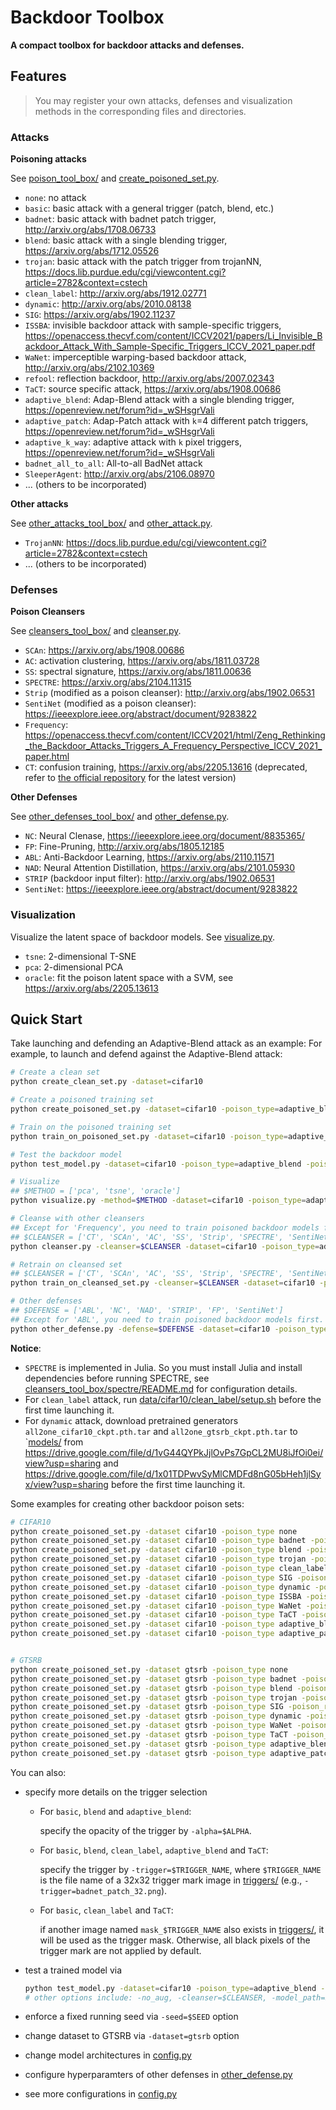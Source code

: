 # Backdoor Toolbox

**A compact toolbox for backdoor attacks and defenses.**

## Features

> You may register your own attacks, defenses and visualization methods in the corresponding files and directories.

### Attacks

**Poisoning attacks**

See [poison_tool_box/](poison_tool_box/) and [create_poisoned_set.py](create_poisoned_set.py).

- `none`: no attack
- `basic`: basic attack with a general trigger (patch, blend, etc.)
- `badnet`: basic attack with badnet patch trigger, http://arxiv.org/abs/1708.06733
- `blend`: basic attack with a single blending trigger, https://arxiv.org/abs/1712.05526
- `trojan`: basic attack with the patch trigger from trojanNN, https://docs.lib.purdue.edu/cgi/viewcontent.cgi?article=2782&context=cstech
- `clean_label`: http://arxiv.org/abs/1912.02771
- `dynamic`: http://arxiv.org/abs/2010.08138
- `SIG`: https://arxiv.org/abs/1902.11237
- `ISSBA`: invisible backdoor attack with sample-specific triggers, https://openaccess.thecvf.com/content/ICCV2021/papers/Li_Invisible_Backdoor_Attack_With_Sample-Specific_Triggers_ICCV_2021_paper.pdf
- `WaNet`: imperceptible warping-based backdoor attack, http://arxiv.org/abs/2102.10369
- `refool`: reflection backdoor, http://arxiv.org/abs/2007.02343
- `TaCT`: source specific attack, https://arxiv.org/abs/1908.00686
- `adaptive_blend`: Adap-Blend attack with a single blending trigger, https://openreview.net/forum?id=_wSHsgrVali
- `adaptive_patch`: Adap-Patch attack with `k`=4 different patch triggers, https://openreview.net/forum?id=_wSHsgrVali
- `adaptive_k_way`: adaptive attack with `k` pixel triggers, https://openreview.net/forum?id=_wSHsgrVali
- `badnet_all_to_all`: All-to-all BadNet attack
- `SleeperAgent`: http://arxiv.org/abs/2106.08970
- ... (others to be incorporated)

**Other attacks**

See [other_attacks_tool_box/](other_attacks_tool_box/) and [other_attack.py](other_attack.py).

- `TrojanNN`: https://docs.lib.purdue.edu/cgi/viewcontent.cgi?article=2782&context=cstech
- ... (others to be incorporated)


### Defenses

**Poison Cleansers**

See [cleansers_tool_box/](cleansers_tool_box/) and [cleanser.py](cleanser.py).

- `SCAn`: https://arxiv.org/abs/1908.00686
- `AC`: activation clustering, https://arxiv.org/abs/1811.03728
- `SS`: spectral signature, https://arxiv.org/abs/1811.00636
- `SPECTRE`: https://arxiv.org/abs/2104.11315
- `Strip` (modified as a poison cleanser): http://arxiv.org/abs/1902.06531
- `SentiNet` (modified as a poison cleanser): https://ieeexplore.ieee.org/abstract/document/9283822
- `Frequency`: https://openaccess.thecvf.com/content/ICCV2021/html/Zeng_Rethinking_the_Backdoor_Attacks_Triggers_A_Frequency_Perspective_ICCV_2021_paper.html
- `CT`: confusion training, https://arxiv.org/abs/2205.13616 (deprecated, refer to [the official repository](https://github.com/Unispac/Fight-Poison-With-Poison/tree/master) for the latest version)

**Other Defenses**

See [other_defenses_tool_box/](other_defenses_tool_box/) and [other_defense.py](other_defense.py).

- `NC`: Neural Clenase, https://ieeexplore.ieee.org/document/8835365/
- `FP`: Fine-Pruning, http://arxiv.org/abs/1805.12185
- `ABL`: Anti-Backdoor Learning, https://arxiv.org/abs/2110.11571
- `NAD`: Neural Attention Distillation, https://arxiv.org/abs/2101.05930
- `STRIP` (backdoor input filter): http://arxiv.org/abs/1902.06531
- `SentiNet`: https://ieeexplore.ieee.org/abstract/document/9283822

### Visualization

Visualize the latent space of backdoor models. See [visualize.py](visualize.py).

- `tsne`: 2-dimensional T-SNE
- `pca`: 2-dimensional PCA
- `oracle`: fit the poison latent space with a SVM, see https://arxiv.org/abs/2205.13613

## Quick Start

Take launching and defending an Adaptive-Blend attack as an example:
For example, to launch and defend against the Adaptive-Blend attack:
```bash
# Create a clean set
python create_clean_set.py -dataset=cifar10

# Create a poisoned training set
python create_poisoned_set.py -dataset=cifar10 -poison_type=adaptive_blend -poison_rate=0.003 -cover_rate=0.003 -alpha 0.15

# Train on the poisoned training set
python train_on_poisoned_set.py -dataset=cifar10 -poison_type=adaptive_blend -poison_rate=0.003 -cover_rate=0.003 -alpha 0.15 -test_alpha 0.2

# Test the backdoor model
python test_model.py -dataset=cifar10 -poison_type=adaptive_blend -poison_rate=0.003 -cover_rate=0.003 -alpha 0.15 -test_alpha 0.2

# Visualize
## $METHOD = ['pca', 'tsne', 'oracle']
python visualize.py -method=$METHOD -dataset=cifar10 -poison_type=adaptive_blend -poison_rate=0.003 -cover_rate=0.003 -alpha 0.15 -test_alpha 0.2

# Cleanse with other cleansers
## Except for 'Frequency', you need to train poisoned backdoor models first.
## $CLEANSER = ['CT', 'SCAn', 'AC', 'SS', 'Strip', 'SPECTRE', 'SentiNet', 'Frequency']
python cleanser.py -cleanser=$CLEANSER -dataset=cifar10 -poison_type=adaptive_blend -poison_rate=0.003 -cover_rate=0.003 -alpha 0.15 -test_alpha 0.2

# Retrain on cleansed set
## $CLEANSER = ['CT', 'SCAn', 'AC', 'SS', 'Strip', 'SPECTRE', 'SentiNet']
python train_on_cleansed_set.py -cleanser=$CLEANSER -dataset=cifar10 -poison_type=adaptive_blend -poison_rate=0.003 -cover_rate=0.003 -alpha 0.15 -test_alpha 0.2

# Other defenses
## $DEFENSE = ['ABL', 'NC', 'NAD', 'STRIP', 'FP', 'SentiNet']
## Except for 'ABL', you need to train poisoned backdoor models first.
python other_defense.py -defense=$DEFENSE -dataset=cifar10 -poison_type=adaptive_blend -poison_rate=0.003 -cover_rate=0.003 -alpha 0.15 -test_alpha 0.2
```

**Notice**:
- `SPECTRE` is implemented in Julia. So you must install Julia and install dependencies before running SPECTRE, see [cleansers_tool_box/spectre/README.md](cleansers_tool_box/spectre/README.md) for configuration details.
- For `clean_label` attack, run [data/cifar10/clean_label/setup.sh](data/cifar10/clean_label/setup.sh) before the first time launching it.
- For `dynamic` attack, download pretrained generators `all2one_cifar10_ckpt.pth.tar` and `all2one_gtsrb_ckpt.pth.tar` to `[models/](models/) from https://drive.google.com/file/d/1vG44QYPkJjlOvPs7GpCL2MU8iJfOi0ei/view?usp=sharing and https://drive.google.com/file/d/1x01TDPwvSyMlCMDFd8nG05bHeh1jlSyx/view?usp=sharing before the first time launching it.
 <!-- https://github.com/VinAIResearch/input-aware-backdoor-attack-release before the first time launching it. -->

Some examples for creating other backdoor poison sets:
```bash
# CIFAR10
python create_poisoned_set.py -dataset cifar10 -poison_type none
python create_poisoned_set.py -dataset cifar10 -poison_type badnet -poison_rate 0.003
python create_poisoned_set.py -dataset cifar10 -poison_type blend -poison_rate 0.003
python create_poisoned_set.py -dataset cifar10 -poison_type trojan -poison_rate 0.003
python create_poisoned_set.py -dataset cifar10 -poison_type clean_label -poison_rate 0.003
python create_poisoned_set.py -dataset cifar10 -poison_type SIG -poison_rate 0.02
python create_poisoned_set.py -dataset cifar10 -poison_type dynamic -poison_rate 0.003
python create_poisoned_set.py -dataset cifar10 -poison_type ISSBA -poison_rate 0.02
python create_poisoned_set.py -dataset cifar10 -poison_type WaNet -poison_rate 0.05 -cover_rate 0.1
python create_poisoned_set.py -dataset cifar10 -poison_type TaCT -poison_rate 0.003 -cover_rate 0.003
python create_poisoned_set.py -dataset cifar10 -poison_type adaptive_blend -poison_rate 0.003 -cover_rate 0.003 -alpha 0.15
python create_poisoned_set.py -dataset cifar10 -poison_type adaptive_patch -poison_rate 0.003 -cover_rate 0.006


# GTSRB
python create_poisoned_set.py -dataset gtsrb -poison_type none
python create_poisoned_set.py -dataset gtsrb -poison_type badnet -poison_rate 0.01
python create_poisoned_set.py -dataset gtsrb -poison_type blend -poison_rate 0.01
python create_poisoned_set.py -dataset gtsrb -poison_type trojan -poison_rate 0.01
python create_poisoned_set.py -dataset gtsrb -poison_type SIG -poison_rate 0.02
python create_poisoned_set.py -dataset gtsrb -poison_type dynamic -poison_rate 0.003
python create_poisoned_set.py -dataset gtsrb -poison_type WaNet -poison_rate 0.05 -cover_rate 0.1
python create_poisoned_set.py -dataset gtsrb -poison_type TaCT -poison_rate 0.005 -cover_rate 0.005
python create_poisoned_set.py -dataset gtsrb -poison_type adaptive_blend -poison_rate 0.003 -cover_rate 0.003 -alpha 0.15
python create_poisoned_set.py -dataset gtsrb -poison_type adaptive_patch -poison_rate 0.005 -cover_rate 0.01
```

You can also:
- specify more details on the trigger selection
    - For `basic`, `blend` and `adaptive_blend`:

        specify the opacity of the trigger by `-alpha=$ALPHA`.
    
    - For `basic`, `blend`, `clean_label`, `adaptive_blend` and `TaCT`:
    
        specify the trigger by `-trigger=$TRIGGER_NAME`, where `$TRIGGER_NAME` is the file name of a 32x32 trigger mark image in [triggers/](triggers) (e.g., `-trigger=badnet_patch_32.png`).
    
    - For `basic`, `clean_label` and `TaCT`:
    
        if another image named `mask_$TRIGGER_NAME` also exists in [triggers/](triggers), it will be used as the trigger mask. Otherwise, all black pixels of the trigger mark are not applied by default.

- test a trained model via
    ```bash
    python test_model.py -dataset=cifar10 -poison_type=adaptive_blend -poison_rate=0.003 -cover_rate=0.006 -alpha=0.15 -test_alpha=0.2
    # other options include: -no_aug, -cleanser=$CLEANSER, -model_path=$MODEL_PATH, see our code for details
    ```
- enforce a fixed running seed via `-seed=$SEED` option
- change dataset to GTSRB via `-dataset=gtsrb` option
- change model architectures in [config.py](config.py)
- configure hyperparamters of other defenses in [other_defense.py](other_defense.py)
- see more configurations in [config.py](config.py)